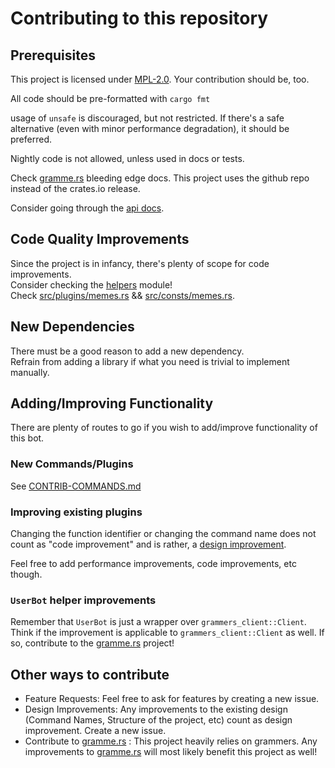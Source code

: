 # Contributing to this repository

## Prerequisites

This project is licensed under [MPL-2.0](https://spdx.org/licenses/MPL-2.0.html). Your contribution should be, too.

All code should be pre-formatted with `cargo fmt`

usage of `unsafe` is discouraged, but not restricted. If there's a safe alternative (even with minor performance degradation), it should be preferred.

Nightly code is not allowed, unless used in docs or tests.

Check [gramme.rs] bleeding edge docs. This project uses the github repo instead of the crates.io release.

Consider going through the [api docs](https://rupansh.github.io/kilogramme-tbd/kilogramme_tbd/).

## Code Quality Improvements

Since the project is in infancy, there's plenty of scope for code improvements.  
Consider checking the [helpers](../src/helpers) module!  
Check [src/plugins/memes.rs](../src/plugins/memes.rs) && [src/consts/memes.rs](../src/consts/memes.rs).

## New Dependencies

There must be a good reason to add a new dependency.  
Refrain from adding a library if what you need is trivial to implement manually.

## Adding/Improving Functionality

There are plenty of routes to go if you wish to add/improve functionality of this bot.


### New Commands/Plugins

See [CONTRIB-COMMANDS.md](./CONTRIB-COMMANDS.md)

### Improving existing plugins

Changing the function identifier or changing the command name does not count as "code improvement" and is rather, a [design improvement](#other-ways-to-contribute).

Feel free to add performance improvements, code improvements, etc though.

### `UserBot` helper improvements

Remember that `UserBot` is just a wrapper over `grammers_client::Client`.
Think if the improvement is applicable to `grammers_client::Client` as well. If so, contribute to the [gramme.rs] project!

## Other ways to contribute

- Feature Requests: Feel free to ask for features by creating a new issue.
- Design Improvements: Any improvements to the existing design (Command Names, Structure of the project, etc) count as design improvement. Create a new issue.
- Contribute to [gramme.rs] : This project heavily relies on grammers. Any improvements to [gramme.rs] will most likely benefit this project as well! 


[gramme.rs]: https://github.com/Lonami/grammers/
